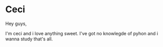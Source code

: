 # Ceci

Hey guys,

I'm ceci and i love anything sweet. I've got no knowlegde of pyhon and i wanna study that's all.
